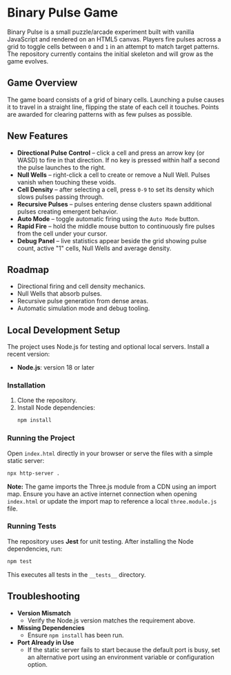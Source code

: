 # Binary Pulse Game

Binary Pulse is a small puzzle/arcade experiment built with vanilla
JavaScript and rendered on an HTML5 canvas. Players fire pulses across a grid
to toggle cells between `0` and `1` in an attempt to match target patterns.
The repository currently contains the initial skeleton and will grow as the
game evolves.

## Game Overview

The game board consists of a grid of binary cells. Launching a pulse causes it
to travel in a straight line, flipping the state of each cell it touches.
Points are awarded for clearing patterns with as few pulses as possible.

## New Features

- **Directional Pulse Control** – click a cell and press an arrow key (or WASD)
  to fire in that direction. If no key is pressed within half a second the
  pulse launches to the right.
- **Null Wells** – right-click a cell to create or remove a Null Well. Pulses
  vanish when touching these voids.
- **Cell Density** – after selecting a cell, press `0-9` to set its density
  which slows pulses passing through.
- **Recursive Pulses** – pulses entering dense clusters spawn additional pulses
  creating emergent behavior.
- **Auto Mode** – toggle automatic firing using the `Auto Mode` button.
- **Rapid Fire** – hold the middle mouse button to continuously fire pulses
  from the cell under your cursor.
- **Debug Panel** – live statistics appear beside the grid showing pulse count,
  active "1" cells, Null Wells and average density.

## Roadmap

- Directional firing and cell density mechanics.
- Null Wells that absorb pulses.
- Recursive pulse generation from dense areas.
- Automatic simulation mode and debug tooling.

## Local Development Setup

The project uses Node.js for testing and optional local servers. Install a recent version:

- **Node.js**: version 18 or later

### Installation

1. Clone the repository.
2. Install Node dependencies:
   ```bash
   npm install
   ```

### Running the Project

Open `index.html` directly in your browser or serve the files with a simple static server:

```bash
npx http-server .
```

**Note:** The game imports the Three.js module from a CDN using an import map.
Ensure you have an active internet connection when opening `index.html` or
update the import map to reference a local `three.module.js` file.

### Running Tests

The repository uses **Jest** for unit testing. After installing the Node
dependencies, run:

```bash
npm test
```

This executes all tests in the `__tests__` directory.

## Troubleshooting

- **Version Mismatch**
  - Verify the Node.js version matches the requirement above.
- **Missing Dependencies**
  - Ensure `npm install` has been run.
- **Port Already in Use**
  - If the static server fails to start because the default port is busy,
    set an alternative port using an environment variable or configuration option.

